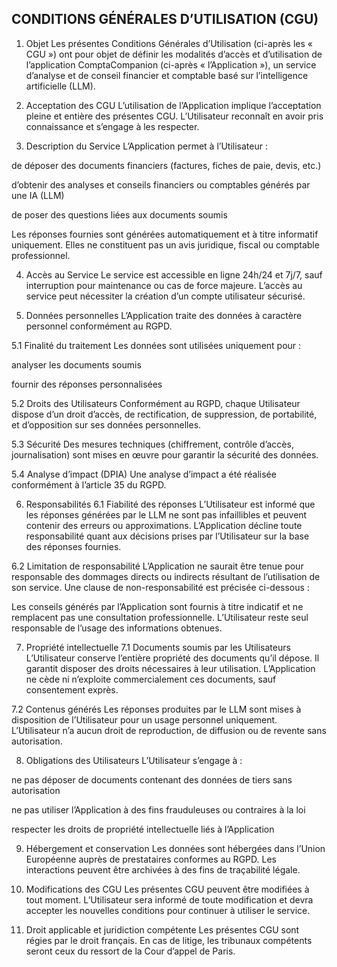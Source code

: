 ## CONDITIONS GÉNÉRALES D’UTILISATION (CGU)

1. Objet
Les présentes Conditions Générales d’Utilisation (ci-après les « CGU ») ont pour objet de définir les modalités d’accès et d’utilisation de l’application ComptaCompanion (ci-après « l’Application »), un service d’analyse et de conseil financier et comptable basé sur l’intelligence artificielle (LLM).

2. Acceptation des CGU
L’utilisation de l’Application implique l’acceptation pleine et entière des présentes CGU. L’Utilisateur reconnaît en avoir pris connaissance et s’engage à les respecter.

3. Description du Service
L’Application permet à l’Utilisateur :

de déposer des documents financiers (factures, fiches de paie, devis, etc.)

d’obtenir des analyses et conseils financiers ou comptables générés par une IA (LLM)

de poser des questions liées aux documents soumis

Les réponses fournies sont générées automatiquement et à titre informatif uniquement. Elles ne constituent pas un avis juridique, fiscal ou comptable professionnel.

4. Accès au Service
Le service est accessible en ligne 24h/24 et 7j/7, sauf interruption pour maintenance ou cas de force majeure. L’accès au service peut nécessiter la création d’un compte utilisateur sécurisé.

5. Données personnelles
L’Application traite des données à caractère personnel conformément au RGPD.

5.1 Finalité du traitement
Les données sont utilisées uniquement pour :

analyser les documents soumis

fournir des réponses personnalisées

5.2 Droits des Utilisateurs
Conformément au RGPD, chaque Utilisateur dispose d’un droit d’accès, de rectification, de suppression, de portabilité, et d’opposition sur ses données personnelles.

5.3 Sécurité
Des mesures techniques (chiffrement, contrôle d’accès, journalisation) sont mises en œuvre pour garantir la sécurité des données.

5.4 Analyse d’impact (DPIA)
Une analyse d’impact a été réalisée conformément à l’article 35 du RGPD.

6. Responsabilités
6.1 Fiabilité des réponses
L’Utilisateur est informé que les réponses générées par le LLM ne sont pas infaillibles et peuvent contenir des erreurs ou approximations. L’Application décline toute responsabilité quant aux décisions prises par l’Utilisateur sur la base des réponses fournies.

6.2 Limitation de responsabilité
L’Application ne saurait être tenue pour responsable des dommages directs ou indirects résultant de l’utilisation de son service. Une clause de non-responsabilité est précisée ci-dessous :

Les conseils générés par l’Application sont fournis à titre indicatif et ne remplacent pas une consultation professionnelle. L’Utilisateur reste seul responsable de l’usage des informations obtenues.

7. Propriété intellectuelle
7.1 Documents soumis par les Utilisateurs
L’Utilisateur conserve l’entière propriété des documents qu’il dépose. Il garantit disposer des droits nécessaires à leur utilisation. L’Application ne cède ni n’exploite commercialement ces documents, sauf consentement exprès.

7.2 Contenus générés
Les réponses produites par le LLM sont mises à disposition de l’Utilisateur pour un usage personnel uniquement. L’Utilisateur n’a aucun droit de reproduction, de diffusion ou de revente sans autorisation.

8. Obligations des Utilisateurs
L’Utilisateur s’engage à :

ne pas déposer de documents contenant des données de tiers sans autorisation

ne pas utiliser l’Application à des fins frauduleuses ou contraires à la loi

respecter les droits de propriété intellectuelle liés à l’Application

9. Hébergement et conservation
Les données sont hébergées dans l’Union Européenne auprès de prestataires conformes au RGPD. Les interactions peuvent être archivées à des fins de traçabilité légale.

10. Modifications des CGU
Les présentes CGU peuvent être modifiées à tout moment. L’Utilisateur sera informé de toute modification et devra accepter les nouvelles conditions pour continuer à utiliser le service.

11. Droit applicable et juridiction compétente
Les présentes CGU sont régies par le droit français. En cas de litige, les tribunaux compétents seront ceux du ressort de la Cour d’appel de Paris.
